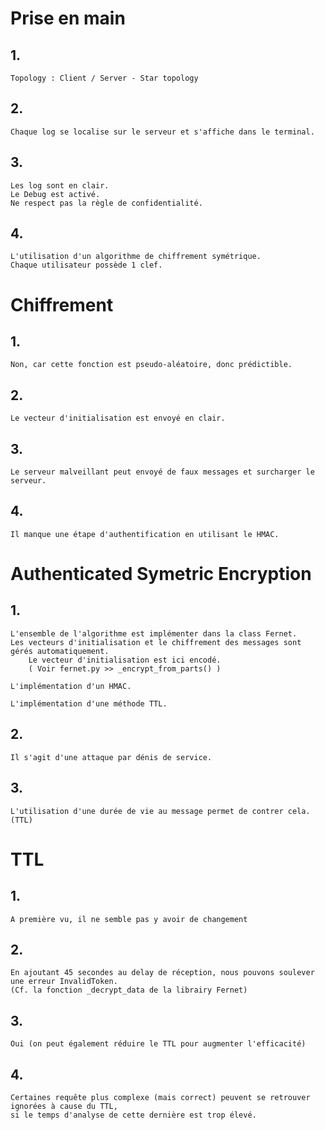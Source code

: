 # Prise en main

## 1. 
    Topology : Client / Server - Star topology
## 2. 
    Chaque log se localise sur le serveur et s'affiche dans le terminal.
## 3.
    Les log sont en clair.
    Le Debug est activé.
    Ne respect pas la règle de confidentialité.
## 4.
    L'utilisation d'un algorithme de chiffrement symétrique.
    Chaque utilisateur possède 1 clef.

# Chiffrement

## 1.
    Non, car cette fonction est pseudo-aléatoire, donc prédictible.

## 2.
    Le vecteur d'initialisation est envoyé en clair.

## 3.
    Le serveur malveillant peut envoyé de faux messages et surcharger le serveur.

## 4.
    Il manque une étape d'authentification en utilisant le HMAC.

# Authenticated Symetric Encryption

## 1.
    L'ensemble de l'algorithme est implémenter dans la class Fernet.
    Les vecteurs d'initialisation et le chiffrement des messages sont gérés automatiquement.
        Le vecteur d'initialisation est ici encodé.
        ( Voir fernet.py >> _encrypt_from_parts() )

    L'implémentation d'un HMAC.

    L'implémentation d'une méthode TTL.

## 2. 
    Il s'agit d'une attaque par dénis de service.

## 3.
    L'utilisation d'une durée de vie au message permet de contrer cela. (TTL)

# TTL

## 1.
    A première vu, il ne semble pas y avoir de changement

## 2. 
    En ajoutant 45 secondes au delay de réception, nous pouvons soulever une erreur InvalidToken.
    (Cf. la fonction _decrypt_data de la librairy Fernet)

## 3.
    Oui (on peut également réduire le TTL pour augmenter l'efficacité)

## 4.
    Certaines requête plus complexe (mais correct) peuvent se retrouver ignorées à cause du TTL, 
    si le temps d'analyse de cette dernière est trop élevé.

